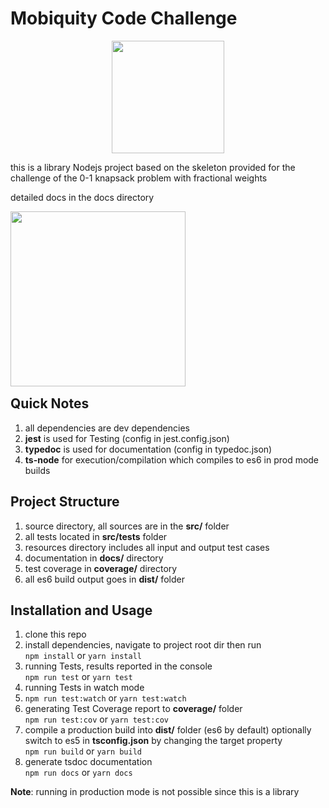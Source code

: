 # Mobiquity Code Challenge

<p align="center">
    <img src="https://user-images.githubusercontent.com/44065296/131244036-a3a7467a-c501-491e-be75-f1ce0abc3103.png" height="180">
</p>

this is a library Nodejs project based on the skeleton provided
for the challenge of the 0-1 knapsack problem with fractional weights

detailed docs in the docs directory

<img src="https://user-images.githubusercontent.com/44065296/131244298-f6a25429-45be-464f-aa9d-283570f5a19b.png" height="280" align="left">

<p style="clear: left"></p>

## Quick Notes

1. all dependencies are dev dependencies
2. **jest** is used for Testing (config in jest.config.json)
3. **typedoc** is used for documentation (config in typedoc.json)
4. **ts-node** for execution/compilation which compiles to es6 in prod mode builds

## Project Structure

1. source directory, all sources are in the **src/** folder
2. all tests located in **src/tests** folder
3. resources directory includes all input and output test cases
4. documentation in **docs/** directory
5. test coverage in **coverage/** directory
6. all es6 build output goes in **dist/** folder

## Installation and Usage

1. clone this repo
2. install dependencies, navigate to project root dir then run  
   `npm install` or `yarn install`
3. running Tests, results reported in the console  
   `npm run test` or `yarn test`
4. running Tests in watch mode  
5. `npm run test:watch` or `yarn test:watch`
6. generating Test Coverage report to **coverage/** folder  
   `npm run test:cov` or `yarn test:cov`
7. compile a production build into **dist/** folder (es6 by default) optionally switch to es5 in **tsconfig.json** by changing the target property  
   `npm run build` or `yarn build`
8. generate tsdoc documentation  
   `npm run docs` or `yarn docs`

**Note**: running in production mode is not possible since this is a library
